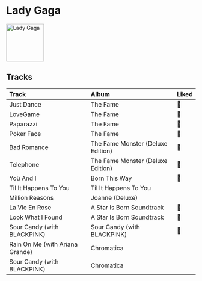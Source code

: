 
# Lady Gaga


<img src="https://i.scdn.co/image/ab6761610000e5ebc8d3d98a1bccbe71393dbfbf" alt="Lady Gaga" width="100" />

## Tracks

| Track                           | Album                             | Liked   |
|:--------------------------------|:----------------------------------|:--------|
| Just Dance                      | The Fame                          | 💚       |
| LoveGame                        | The Fame                          | 💚       |
| Paparazzi                       | The Fame                          | 💚       |
| Poker Face                      | The Fame                          | 💚       |
| Bad Romance                     | The Fame Monster (Deluxe Edition) | 💚       |
| Telephone                       | The Fame Monster (Deluxe Edition) | 💚       |
| Yoü And I                       | Born This Way                     | 💚       |
| Til It Happens To You           | Til It Happens To You             |         |
| Million Reasons                 | Joanne (Deluxe)                   |         |
| La Vie En Rose                  | A Star Is Born Soundtrack         | 💚       |
| Look What I Found               | A Star Is Born Soundtrack         | 💚       |
| Sour Candy (with BLACKPINK)     | Sour Candy (with BLACKPINK)       | 💚       |
| Rain On Me (with Ariana Grande) | Chromatica                        |         |
| Sour Candy (with BLACKPINK)     | Chromatica                        |         |
